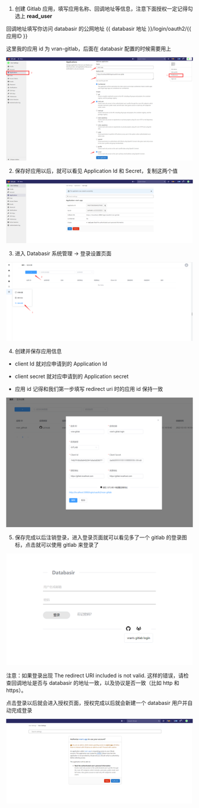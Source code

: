 1.  创建 Gitlab 应用，填写应用名称、回调地址等信息，注意下面授权一定记得勾选上 **read_user**

回调地址填写你访问 databasir 的公网地址 {{ databasir 地址 }}/login/oauth2/{{ 应用ID }}

这里我的应用 id 为 vran-gitlab，后面在 databasir 配置的时候需要用上

![](img/1-gitlab-oauth2.png)



2. 保存好应用以后，就可以看见 Application Id 和 Secret，复制这两个值

![](img/2-gitlab-oauth2.png)

3. 进入 Databasir 系统管理 -> 登录设置页面

![](img/3-gitlab-oauth2.png)

4.  创建并保存应用信息

- client Id 就对应申请到的 Application Id

- client secret 就对应申请到的 Application secret
- 应用 id 记得和我们第一步填写 redirect uri 时的应用 id 保持一致

![image-20220303225811673](img/4-gitlab-oauth2.png)

5. 保存完成以后注销登录，进入登录页面就可以看见多了一个 gitlab 的登录图标，点击就可以使用 gitlab 来登录了

![](img/5-gitlab-oauth2.png)

注意：如果登录出现 The redirect URI included is not valid. 这样的错误，请检查回调地址是否与 databasir 的地址一致，以及协议是否一致（比如 http 和 https）。

点击登录以后就会进入授权页面，授权完成以后就会新建一个 databasir 用户并自动完成登录

![](img/6-gitlab-oauth2.png)